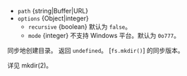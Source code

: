 <!-- YAML
added: v0.1.21
changes:
  - version: v10.12.0
    pr-url: https://github.com/nodejs/node/pull/21875
    description: The second argument can now be an `options` object with
                 `recursive` and `mode` properties.
  - version: v7.6.0
    pr-url: https://github.com/nodejs/node/pull/10739
    description: The `path` parameter can be a WHATWG `URL` object using `file:`
                 protocol. Support is currently still *experimental*.
-->

* `path` {string|Buffer|URL}
* `options` {Object|integer}
  * `recursive` {boolean} 默认为 `false`。
  * `mode` {integer} 不支持 Windows 平台。默认为 `0o777`。

同步地创建目录。
返回 `undefined`。
[`fs.mkdir()`] 的同步版本。

详见 mkdir(2)。

